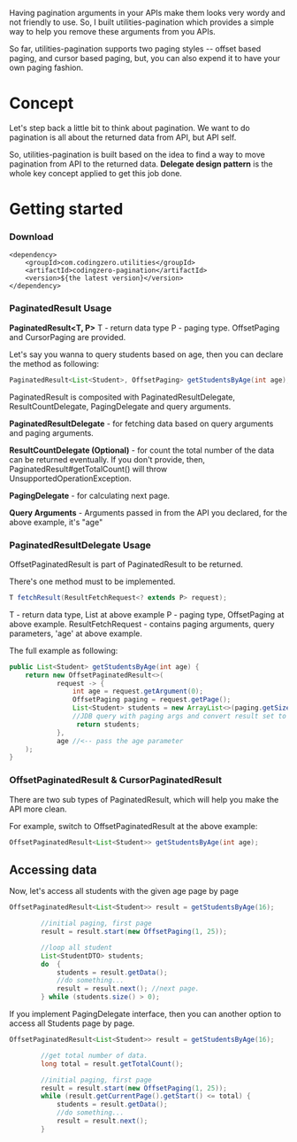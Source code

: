 Having pagination arguments in your APIs make them looks very wordy and not friendly to use. So, I built utilities-pagination which provides a simple way to help you remove these arguments from you APIs.

So far, utilities-pagination supports two paging styles -- offset based paging, and cursor based paging, but, you can also expend it to have your own paging fashion.

# Concept
Let's step back a little bit to think about pagination. We want to do pagination is all about the returned data from API, but API self.

So, utilities-pagination is built based on the idea to find a way to move pagination from API to the returned data. **Delegate design pattern** is the whole key concept applied to get this job done.

# Getting started

### Download
```
<dependency>
    <groupId>com.codingzero.utilities</groupId>
    <artifactId>codingzero-pagination</artifactId>
    <version>${the latest version}</version>
</dependency>
```

### PaginatedResult Usage
**PaginatedResult\<T, P\>**
T - return data type
P - paging type. OffsetPaging and CursorPaging are provided.

Let's say you wanna to query students based on age, then you can declare the method as following:

```java
PaginatedResult<List<Student>, OffsetPaging> getStudentsByAge(int age);
```

PaginatedResult is composited with PaginatedResultDelegate, ResultCountDelegate, PagingDelegate and query arguments.

**PaginatedResultDelegate** - for fetching data based on query arguments and paging arguments.

**ResultCountDelegate (Optional)** - for count the total number of the data can be returned eventually. If you don't provide, then, PaginatedResult#getTotalCount() will throw UnsupportedOperationException.

**PagingDelegate** - for calculating next page.

**Query Arguments** - Arguments passed in from the API you declared, for the above example, it's "age"

### PaginatedResultDelegate Usage
OffsetPaginatedResult is part of PaginatedResult to be returned.

There's one method must to be implemented.

```java
T fetchResult(ResultFetchRequest<? extends P> request);
```

T - return data type, List<Student> at above example
P - paging type, OffsetPaging at above example.
ResultFetchRequest - contains paging arguments, query parameters, 'age' at above example.

The full example as following:
```java
public List<Student> getStudentsByAge(int age) {
    return new OffsetPaginatedResult<>(
            request -> {
                int age = request.getArgument(0);
                OffsetPaging paging = request.getPage();
                List<Student> students = new ArrayList<>(paging.getSize());
                //JDB query with paging args and convert result set to Student list
                 return students;
            },
            age //<-- pass the age parameter
    );
}
```

### OffsetPaginatedResult & CursorPaginatedResult
There are two sub types of PaginatedResult, which will help you make the API more clean.

For example, switch to OffsetPaginatedResult at the above example:
```java
OffsetPaginatedResult<List<Student>> getStudentsByAge(int age);
```

## Accessing data
Now, let's access all students with the given age page by page
```java
OffsetPaginatedResult<List<Student>> result = getStudentsByAge(16);

        //initial paging, first page
        result = result.start(new OffsetPaging(1, 25));

        //loop all student
        List<StudentDTO> students;
        do  {
            students = result.getData();
            //do something...
            result = result.next(); //next page.
        } while (students.size() > 0);
```

If you implement PagingDelegate interface, then you can another option to access all Students page by page.
```java
OffsetPaginatedResult<List<Student>> result = getStudentsByAge(16);

        //get total number of data.
        long total = result.getTotalCount();

        //initial paging, first page
        result = result.start(new OffsetPaging(1, 25));
        while (result.getCurrentPage().getStart() <= total) {
            students = result.getData();
            //do something...
            result = result.next();
        }
```
